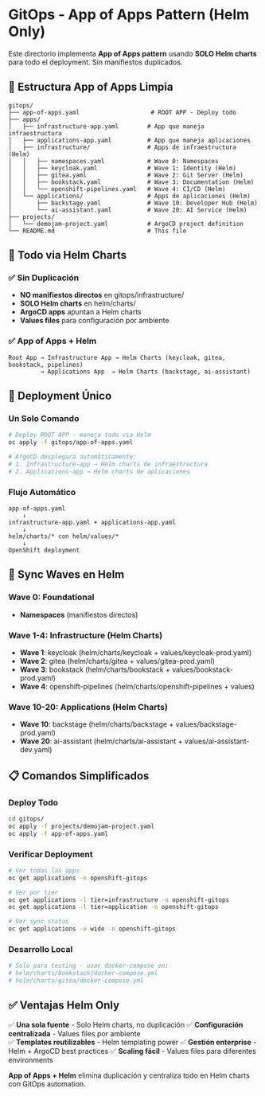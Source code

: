 # GitOps - App of Apps Pattern (Helm Only)

Este directorio implementa **App of Apps pattern** usando **SOLO Helm charts** para todo el deployment. Sin manifiestos duplicados.

## 📁 Estructura App of Apps Limpia

```
gitops/
├── app-of-apps.yaml                    # ROOT APP - Deploy todo
├── apps/
│   ├── infrastructure-app.yaml        # App que maneja infraestructura
│   ├── applications-app.yaml          # App que maneja aplicaciones
│   ├── infrastructure/                # Apps de infraestructura (Helm)
│   │   ├── namespaces.yaml            # Wave 0: Namespaces
│   │   ├── keycloak.yaml              # Wave 1: Identity (Helm)
│   │   ├── gitea.yaml                 # Wave 2: Git Server (Helm)
│   │   ├── bookstack.yaml             # Wave 3: Documentation (Helm)
│   │   └── openshift-pipelines.yaml   # Wave 4: CI/CD (Helm)
│   └── applications/                  # Apps de aplicaciones (Helm)
│       ├── backstage.yaml             # Wave 10: Developer Hub (Helm)
│       └── ai-assistant.yaml          # Wave 20: AI Service (Helm)
├── projects/
│   └── demojam-project.yaml           # ArgoCD project definition
└── README.md                          # This file
```

## 🎯 Todo via Helm Charts

### ✅ Sin Duplicación
- **NO manifiestos directos** en gitops/infrastructure/
- **SOLO Helm charts** en helm/charts/
- **ArgoCD apps** apuntan a Helm charts
- **Values files** para configuración por ambiente

### ✅ App of Apps + Helm
```
Root App → Infrastructure App → Helm Charts (keycloak, gitea, bookstack, pipelines)
         → Applications App  → Helm Charts (backstage, ai-assistant)
```

## 🚀 Deployment Único

### Un Solo Comando
```bash
# Deploy ROOT APP - maneja todo via Helm
oc apply -f gitops/app-of-apps.yaml

# ArgoCD desplegará automáticamente:
# 1. Infrastructure-app → Helm charts de infraestructura  
# 2. Applications-app → Helm charts de aplicaciones
```

### Flujo Automático
```
app-of-apps.yaml 
    ↓
infrastructure-app.yaml + applications-app.yaml
    ↓  
helm/charts/* con helm/values/*
    ↓
OpenShift deployment
```

## 🌊 Sync Waves en Helm

### Wave 0: Foundational
- **Namespaces** (manifiestos directos)

### Wave 1-4: Infrastructure (Helm Charts)
- **Wave 1**: keycloak (helm/charts/keycloak + values/keycloak-prod.yaml)
- **Wave 2**: gitea (helm/charts/gitea + values/gitea-prod.yaml)
- **Wave 3**: bookstack (helm/charts/bookstack + values/bookstack-prod.yaml)
- **Wave 4**: openshift-pipelines (helm/charts/openshift-pipelines + values)

### Wave 10-20: Applications (Helm Charts)  
- **Wave 10**: backstage (helm/charts/backstage + values/backstage-prod.yaml)
- **Wave 20**: ai-assistant (helm/charts/ai-assistant + values/ai-assistant-dev.yaml)

## 📋 Comandos Simplificados

### Deploy Todo
```bash
cd gitops/
oc apply -f projects/demojam-project.yaml
oc apply -f app-of-apps.yaml
```

### Verificar Deployment
```bash
# Ver todas las apps
oc get applications -n openshift-gitops

# Ver por tier
oc get applications -l tier=infrastructure -n openshift-gitops
oc get applications -l tier=application -n openshift-gitops

# Ver sync status
oc get applications -o wide -n openshift-gitops
```

### Desarrollo Local
```bash
# Solo para testing - usar docker-compose en:
# helm/charts/bookstack/docker-compose.yml
# helm/charts/gitea/docker-compose.yml
```

## ✅ Ventajas Helm Only

✅ **Una sola fuente** - Solo Helm charts, no duplicación
✅ **Configuración centralizada** - Values files por ambiente  
✅ **Templates reutilizables** - Helm templating power
✅ **Gestión enterprise** - Helm + ArgoCD best practices
✅ **Scaling fácil** - Values files para diferentes environments

**App of Apps + Helm** elimina duplicación y centraliza todo en Helm charts con GitOps automation.